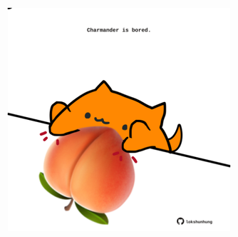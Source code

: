 <!-- built at 15/11/2021, 24:15:51 UTC -->
<p align="center">
  <img width="500" height="500" src="./ReadmeImage.svg">
</p>
